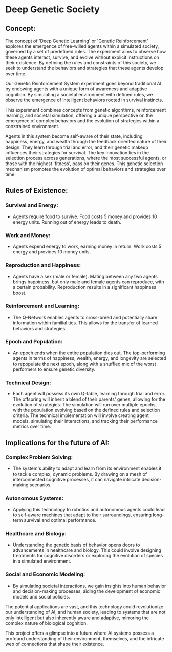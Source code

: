 # Deep Genetic Society

## Concept:
The concept of 'Deep Genetic Learning' or 'Genetic Reinforcement' explores the emergence of free-willed agents within a simulated society, governed by a set of predefined rules. The experiment aims to observe how these agents interact, survive, and evolve without explicit instructions on their existence. By defining the rules and constraints of this society, we seek to understand the behaviors and strategies that these agents develop over time.

Our Genetic Reinforcement System experiment goes beyond traditional AI by endowing agents with a unique form of awareness and adaptive cognition. By simulating a societal environment with defined rules, we observe the emergence of intelligent behaviors rooted in survival instincts.

This experiment combines concepts from genetic algorithms, reinforcement learning, and societal simulation, offering a unique perspective on the emergence of complex behaviors and the evolution of strategies within a constrained environment.

Agents in this system become self-aware of their state, including happiness, energy, and wealth through the feedback oriented nature of their design. They learn through trial and error, and their genetic makeup influences their strategies for survival. The key innovation lies in the selection process across generations, where the most successful agents, or those with the highest 'fitness', pass on their genes. This genetic selection mechanism promotes the evolution of optimal behaviors and strategies over time.

## Rules of Existence:
### Survival and Energy: 
 - Agents require food to survive. Food costs 5 money and provides 10 energy units. Running out of energy leads to death.
### Work and Money: 
 - Agents expend energy to work, earning money in return. Work costs 5 energy and provides 10 money units.
### Reproduction and Happiness: 
 - Agents have a sex (male or female). Mating between any two agents brings happiness, but only male and female agents can reproduce, with a certain probability. Reproduction results in a significant happiness boost. 
### Reinforcement and Learning: 
 - The Q-Network enables agents to cross-breed and potentially share information within familial ties. This allows for the transfer of learned behaviors and strategies.
### Epoch and Population: 
 - An epoch ends when the entire population dies out. The top-performing agents in terms of happiness, wealth, energy, and longevity are selected to repopulate the next epoch, along with a shuffled mix of the worst performers to ensure genetic diversity.
### Technical Design:
 - Each agent will possess its own Q-table, learning through trial and error. The offspring will inherit a blend of their parents' genes, allowing for the evolution of strategies. The simulation will run over multiple epochs, with the population evolving based on the defined rules and selection criteria. The technical implementation will involve creating agent models, simulating their interactions, and tracking their performance metrics over time.

## Implications for the future of AI:
### Complex Problem Solving: 
 - The system's ability to adapt and learn from its environment enables it to tackle complex, dynamic problems. By drawing on a mesh of interconnected cognitive processes, it can navigate intricate decision-making scenarios.
### Autonomous Systems: 
 - Applying this technology to robotics and autonomous agents could lead to self-aware machines that adapt to their surroundings, ensuring long-term survival and optimal performance.
### Healthcare and Biology: 
 - Understanding the genetic basis of behavior opens doors to advancements in healthcare and biology. This could involve designing treatments for cognitive disorders or exploring the evolution of species in a simulated environment.
### Social and Economic Modeling: 
 - By simulating societal interactions, we gain insights into human behavior and decision-making processes, aiding the development of economic models and social policies.


The potential applications are vast, and this technology could revolutionize our understanding of AI, and human society, leading to systems that are not only intelligent but also inherently aware and adaptive, mirroring the complex nature of biological cognition.

This project offers a glimpse into a future where AI systems possess a profound understanding of their environment, themselves, and the intricate web of connections that shape their existence.
